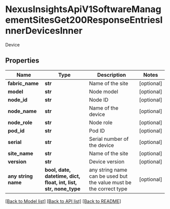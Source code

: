 # NexusInsightsApiV1SoftwareManagementSitesGet200ResponseEntriesInnerDevicesInner

Device

## Properties
Name | Type | Description | Notes
------------ | ------------- | ------------- | -------------
**fabric_name** | **str** | Name of the site | [optional] 
**model** | **str** | Node model | [optional] 
**node_id** | **str** | Node ID | [optional] 
**node_name** | **str** | Name of the device | [optional] 
**node_role** | **str** | Node role | [optional] 
**pod_id** | **str** | Pod ID | [optional] 
**serial** | **str** | Serial number of the device | [optional] 
**site_name** | **str** | Name of the site | [optional] 
**version** | **str** | Device version | [optional] 
**any string name** | **bool, date, datetime, dict, float, int, list, str, none_type** | any string name can be used but the value must be the correct type | [optional]

[[Back to Model list]](../README.md#documentation-for-models) [[Back to API list]](../README.md#documentation-for-api-endpoints) [[Back to README]](../README.md)


